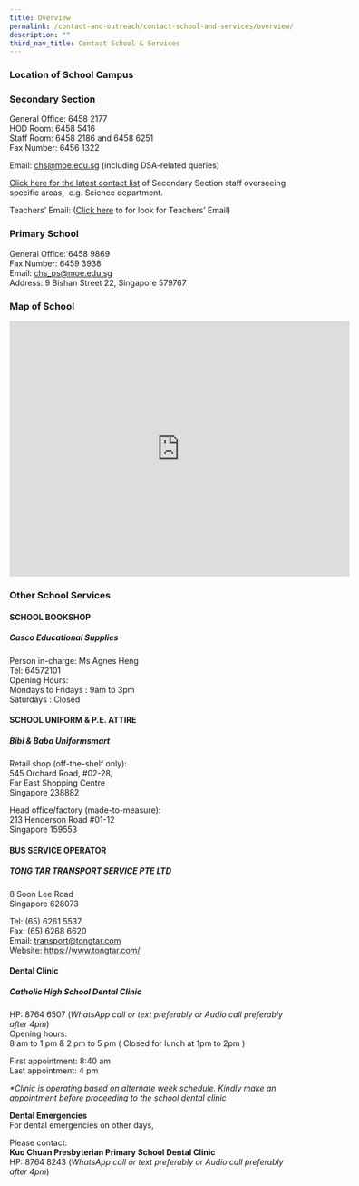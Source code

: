 ```yaml
---
title: Overview
permalink: /contact-and-outreach/contact-school-and-services/overview/
description: ""
third_nav_title: Contact School & Services
---
```

### Location of School Campus



### Secondary&nbsp;Section

General Office: 6458 2177 <br>
HOD Room: 6458 5416<br>
Staff Room: 6458 2186 and 6458 6251 <br>
Fax Number: 6456 1322

Email: [chs@moe.edu.sg](mailto:chs@moe.edu.sg)&nbsp;(including DSA-related queries)

[Click here for the latest&nbsp;contact list](/contact-and-outreach/contact-school-and-services/sec-section-emails/)&nbsp;of Secondary Section staff overseeing specific areas, &nbsp;e.g. Science department.

Teachers’ Email: ([Click here](/secondary/staff-contact/)&nbsp;to for look for Teachers’ Email)

### Primary School

General Office: 6458 9869  
Fax Number: 6459 3938  
Email:&nbsp;[chs\_ps@moe.edu.sg](mailto:chs_ps@moe.edu.sg)  
Address: 9 Bishan Street 22, Singapore 579767

### Map of School

<iframe loading="lazy" allowfullscreen="" style="border:0;" height="450" width="600" src="https://www.google.com/maps/embed?pb=!1m18!1m12!1m3!1d3988.7032996847083!2d103.84254847554966!3d1.354604898632575!2m3!1f0!2f0!3f0!3m2!1i1024!2i768!4f13.1!3m3!1m2!1s0x31da171801ceddc1%3A0xd0094c72de6e6469!2z5YWs5pWZ5Lit5a2m!5e0!3m2!1szh-CN!2ssg!4v1671174263389!5m2!1szh-EN!2ssg"></iframe>

### Other School Services

#### SCHOOL BOOKSHOP

##### Casco Educational Supplies

Person in-charge: Ms Agnes Heng  
Tel: 64572101  
Opening Hours:  
Mondays to Fridays : 9am to 3pm  
Saturdays : Closed

#### SCHOOL UNIFORM &amp; P.E. ATTIRE

##### Bibi &amp; Baba Uniformsmart

Retail shop (off-the-shelf only):  
545 Orchard Road, #02-28,  
Far East Shopping Centre  
Singapore 238882

Head office/factory (made-to-measure):  
213 Henderson Road #01-12  
Singapore 159553

#### BUS SERVICE OPERATOR

##### TONG TAR TRANSPORT SERVICE PTE LTD
8 Soon Lee Road  
Singapore 628073

Tel: (65) 6261 5537  
Fax: (65) 6268 6620  
Email: transport@tongtar.com  
Website: https://www.tongtar.com/

#### Dental Clinic

##### Catholic High School Dental Clinic 
HP: 8764 6507 (_WhatsApp call or text preferably or Audio call preferably after 4pm_)  
Opening hours:  
8 am to 1 pm &amp; 2 pm to 5 pm ( Closed for lunch at 1pm to 2pm )

First appointment: 8:40 am  
Last appointment: 4 pm

_\*Clinic is operating based on alternate week schedule. Kindly make an appointment before proceeding to the school dental clinic_

**Dental Emergencies**  
For dental emergencies on other days,  

Please contact:  
**Kuo Chuan Presbyterian Primary School Dental Clinic**  
HP: 8764 8243 (_WhatsApp call or text preferably or Audio call preferably after 4pm_)